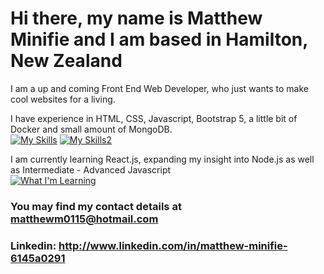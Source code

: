 # Hi there, my name is Matthew Minifie and I am based in Hamilton, New Zealand

I am a up and coming Front End Web Developer, who just wants to make cool websites for a living.

I have experience in HTML, CSS, Javascript, Bootstrap 5, a little bit of Docker and small amount of MongoDB.
<br>
[![My Skills](https://skillicons.dev/icons?i=js,html,css,bootstrap)]() [![My Skills2](https://skillicons.dev/icons?i=docker,mongodb)]()


I am currently learning React.js, expanding my insight into Node.js as well as Intermediate - Advanced Javascript
<br>
[![What I'm Learning](https://skillicons.dev/icons?i=react,nodejs)](https://skillicons.dev)

### You may find my contact details at matthewm0115@hotmail.com  
### Linkedin: http://www.linkedin.com/in/matthew-minifie-6145a0291 

